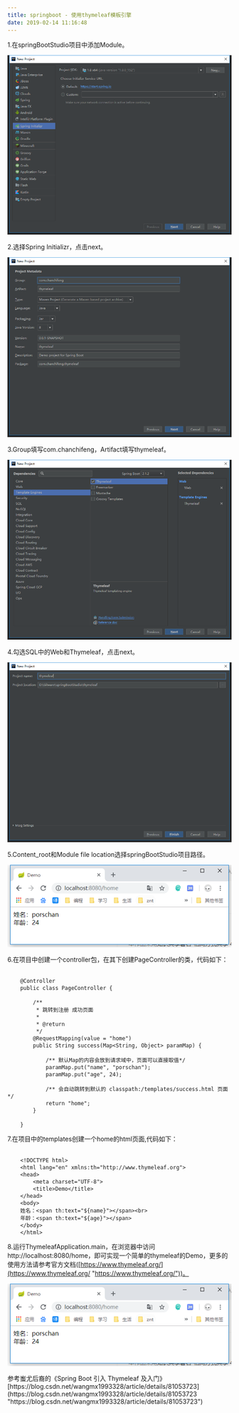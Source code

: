 ```yaml
---
title: springboot - 使用thymeleaf模板引擎
date: 2019-02-14 11:16:48
---
```


1.在springBootStudio项目中添加Module。

![](springboot-thymeleaf/1.png)

2.选择Spring Initializr，点击next。

![](springboot-thymeleaf/2.png)

3.Group填写com.chanchifeng，Artifact填写thymeleaf。

![](springboot-thymeleaf/3.png)

4.勾选SQL中的Web和Thymeleaf，点击next。

![](springboot-thymeleaf/4.png)

5.Content_root和Module file location选择springBootStudio项目路径。

![](springboot-thymeleaf/5.png)

6.在项目中创建一个controller包，在其下创建PageController的类，代码如下：

```

	@Controller
	public class PageController {
	
	    /**
	     * 跳转到注册 成功页面
	     *
	     * @return
	     */
	    @RequestMapping(value = "home")
	    public String success(Map<String, Object> paramMap) {
	
	        /** 默认Map的内容会放到请求域中，页面可以直接取值*/
	        paramMap.put("name", "porschan");
	        paramMap.put("age", 24);
	
	        /** 会自动跳转到默认的 classpath:/templates/success.html 页面*/
	        return "home";
	    }
	
	}

```

7.在项目中的templates创建一个home的html页面,代码如下：

```

	<!DOCTYPE html>
	<html lang="en" xmlns:th="http://www.thymeleaf.org">
	<head>
	    <meta charset="UTF-8">
	    <title>Demo</title>
	</head>
	<body>
	姓名：<span th:text="${name}"></span><br>
	年龄：<span th:text="${age}"></span>
	</body>
	</html>

```

8.运行ThymeleafApplication.main，在浏览器中访问http://localhost:8080/home，即可实现一个简单的thymeleaf的Demo，更多的使用方法请参考官方文档([https://www.thymeleaf.org/](https://www.thymeleaf.org/ "https://www.thymeleaf.org/"))。

![](springboot-thymeleaf/5.png)

<div class="tip">
	参考蚩尤后裔的《Spring Boot 引入 Thymeleaf 及入门》[https://blog.csdn.net/wangmx1993328/article/details/81053723](https://blog.csdn.net/wangmx1993328/article/details/81053723 "https://blog.csdn.net/wangmx1993328/article/details/81053723")
</div>